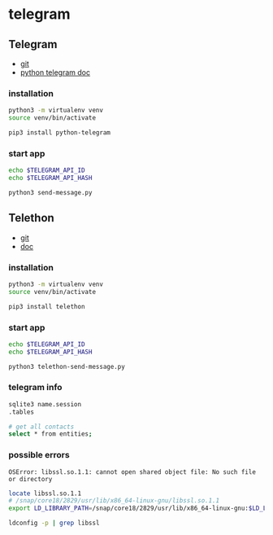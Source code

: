 # telegram

## Telegram
* [git](https://github.com/alexander-akhmetov/python-telegram)
* [python telegram doc](https://python-telegram.readthedocs.io/latest/tutorial.html)
### installation
```sh
python3 -m virtualenv venv
source venv/bin/activate

pip3 install python-telegram
``` 

### start app
```sh
echo $TELEGRAM_API_ID
echo $TELEGRAM_API_HASH

python3 send-message.py
```


## Telethon
* [git](https://github.com/LonamiWebs/Telethon)
* [doc](https://docs.telethon.dev/en/stable/)

### installation
```sh
python3 -m virtualenv venv
source venv/bin/activate

pip3 install telethon
``` 

### start app
```sh
echo $TELEGRAM_API_ID
echo $TELEGRAM_API_HASH

python3 telethon-send-message.py
```

### telegram info
```sh
sqlite3 name.session
.tables

# get all contacts 
select * from entities;
```

### possible errors
```
OSError: libssl.so.1.1: cannot open shared object file: No such file or directory
```
```sh
locate libssl.so.1.1
# /snap/core18/2829/usr/lib/x86_64-linux-gnu/libssl.so.1.1
export LD_LIBRARY_PATH=/snap/core18/2829/usr/lib/x86_64-linux-gnu:$LD_LIBRARY_PATH

ldconfig -p | grep libssl
```